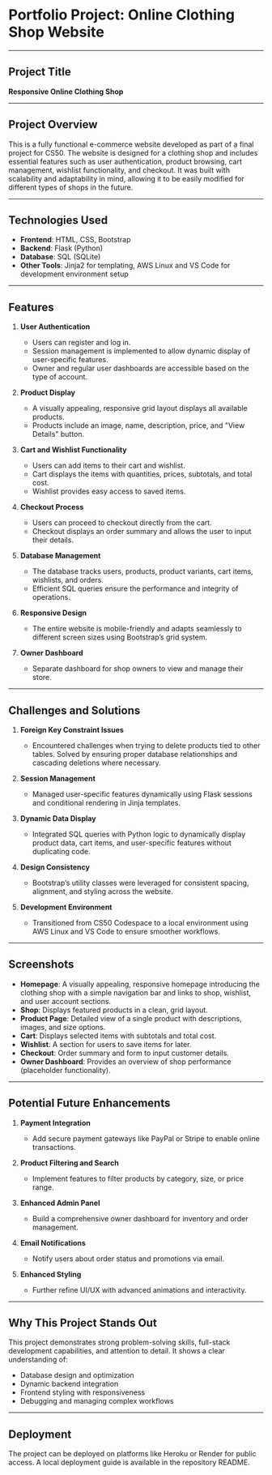 # Portfolio Project: Online Clothing Shop Website

---

## Project Title

**Responsive Online Clothing Shop**

---

## Project Overview

This is a fully functional e-commerce website developed as part of a final project for CS50. The website is designed for a clothing shop and includes essential features such as user authentication, product browsing, cart management, wishlist functionality, and checkout. It was built with scalability and adaptability in mind, allowing it to be easily modified for different types of shops in the future.

---

## Technologies Used

- **Frontend**: HTML, CSS, Bootstrap
- **Backend**: Flask (Python)
- **Database**: SQL (SQLite)
- **Other Tools**: Jinja2 for templating, AWS Linux and VS Code for development environment setup

---

## Features

1. **User Authentication**
   - Users can register and log in.
   - Session management is implemented to allow dynamic display of user-specific features.
   - Owner and regular user dashboards are accessible based on the type of account.

2. **Product Display**
   - A visually appealing, responsive grid layout displays all available products.
   - Products include an image, name, description, price, and "View Details" button.

3. **Cart and Wishlist Functionality**
   - Users can add items to their cart and wishlist.
   - Cart displays the items with quantities, prices, subtotals, and total cost.
   - Wishlist provides easy access to saved items.

4. **Checkout Process**
   - Users can proceed to checkout directly from the cart.
   - Checkout displays an order summary and allows the user to input their details.

5. **Database Management**
   - The database tracks users, products, product variants, cart items, wishlists, and orders.
   - Efficient SQL queries ensure the performance and integrity of operations.

6. **Responsive Design**
   - The entire website is mobile-friendly and adapts seamlessly to different screen sizes using Bootstrap’s grid system.

7. **Owner Dashboard**
   - Separate dashboard for shop owners to view and manage their store.

---

## Challenges and Solutions

1. **Foreign Key Constraint Issues**
   - Encountered challenges when trying to delete products tied to other tables. Solved by ensuring proper database relationships and cascading deletions where necessary.

2. **Session Management**
   - Managed user-specific features dynamically using Flask sessions and conditional rendering in Jinja templates.

3. **Dynamic Data Display**
   - Integrated SQL queries with Python logic to dynamically display product data, cart items, and user-specific features without duplicating code.

4. **Design Consistency**
   - Bootstrap’s utility classes were leveraged for consistent spacing, alignment, and styling across the website.

5. **Development Environment**
   - Transitioned from CS50 Codespace to a local environment using AWS Linux and VS Code to ensure smoother workflows.

---

## Screenshots

- **Homepage**: A visually appealing, responsive homepage introducing the clothing shop with a simple navigation bar and links to shop, wishlist, and user account sections.
- **Shop**: Displays featured products in a clean, grid layout.
- **Product Page**: Detailed view of a single product with descriptions, images, and size options.
- **Cart**: Displays selected items with subtotals and total cost.
- **Wishlist**: A section for users to save items for later.
- **Checkout**: Order summary and form to input customer details.
- **Owner Dashboard**: Provides an overview of shop performance (placeholder functionality).

---

## Potential Future Enhancements

1. **Payment Integration**
   - Add secure payment gateways like PayPal or Stripe to enable online transactions.

2. **Product Filtering and Search**
   - Implement features to filter products by category, size, or price range.

3. **Enhanced Admin Panel**
   - Build a comprehensive owner dashboard for inventory and order management.

4. **Email Notifications**
   - Notify users about order status and promotions via email.

5. **Enhanced Styling**
   - Further refine UI/UX with advanced animations and interactivity.

---

## Why This Project Stands Out

This project demonstrates strong problem-solving skills, full-stack development capabilities, and attention to detail. It shows a clear understanding of:

- Database design and optimization
- Dynamic backend integration
- Frontend styling with responsiveness
- Debugging and managing complex workflows

---

## Deployment

The project can be deployed on platforms like Heroku or Render for public access. A local deployment guide is available in the repository README.

